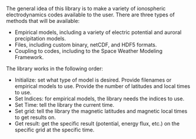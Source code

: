 
The general idea of this library is to make a variety of ionospheric electrodynamics codes available to the user.  There are three types of methods that will be available:

- Empirical models, including a variety of electric potential and auroral precipitation models.
- Files, including custom binary, netCDF, and HDF5 formats.
- Coupling to codes, including to the Space Weather Modeling Framework.


The library works in the following order:
- Initialize: set what type of model is desired.  Provide filenames or empirical models to use. Provide the number of latitudes and local times to use.
- Set Indices: for empirical models, the library needs the indices to use.
- Set Time: tell the library the current time.
- Set grid: tell the library the magnetic latitudes and magnetic local times to get results on.
- Get result: get the specific result (potential, energy flux, etc.) on the specific grid at the specific time.


